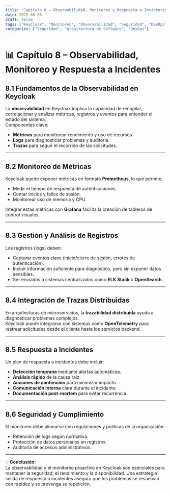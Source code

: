 ```yaml
---
title: "Capítulo 8 – Observabilidad, Monitoreo y Respuesta a Incidentes"
date: 2025-08-08
draft: false
tags: ["Keycloak", "Monitoreo", "Observabilidad", "Seguridad", "DevOps"]
categories: ["Seguridad", "Arquitectura de Software", "DevOps"]
---
```


# 📊 Capítulo 8 – Observabilidad, Monitoreo y Respuesta a Incidentes

## 8.1 Fundamentos de la Observabilidad en Keycloak

La **observabilidad** en Keycloak implica la capacidad de recopilar, correlacionar y analizar métricas, registros y eventos para entender el estado del sistema.  
Componentes clave:

- **Métricas** para monitorear rendimiento y uso de recursos.  
- **Logs** para diagnosticar problemas y auditoría.  
- **Trazas** para seguir el recorrido de las solicitudes.

---

## 8.2 Monitoreo de Métricas

Keycloak puede exponer métricas en formato **Prometheus**, lo que permite:

- Medir el tiempo de respuesta de autenticaciones.  
- Contar inicios y fallos de sesión.  
- Monitorear uso de memoria y CPU.

Integrar estas métricas con **Grafana** facilita la creación de tableros de control visuales.

---

## 8.3 Gestión y Análisis de Registros

Los registros (logs) deben:

- Capturar eventos clave (inicio/cierre de sesión, errores de autenticación).  
- Incluir información suficiente para diagnóstico, pero sin exponer datos sensibles.  
- Ser enviados a sistemas centralizados como **ELK Stack** o **OpenSearch**.

---

## 8.4 Integración de Trazas Distribuidas

En arquitecturas de microservicios, la **trazabilidad distribuida** ayuda a diagnosticar problemas complejos.  
Keycloak puede integrarse con sistemas como **OpenTelemetry** para rastrear solicitudes desde el cliente hasta los servicios backend.

---

## 8.5 Respuesta a Incidentes

Un plan de respuesta a incidentes debe incluir:

- **Detección temprana** mediante alertas automáticas.  
- **Análisis rápido** de la causa raíz.  
- **Acciones de contención** para minimizar impacto.  
- **Comunicación interna** clara durante el incidente.  
- **Documentación post-mortem** para evitar recurrencia.

---

## 8.6 Seguridad y Cumplimiento

El monitoreo debe alinearse con regulaciones y políticas de la organización:

- Retención de logs según normativa.  
- Protección de datos personales en registros.  
- Auditoría de accesos administrativos.

---

💡 **Conclusión:**  
La observabilidad y el monitoreo proactivo en Keycloak son esenciales para mantener la seguridad, el rendimiento y la disponibilidad. Una estrategia sólida de respuesta a incidentes asegura que los problemas se resuelvan con rapidez y se prevenga su repetición.

